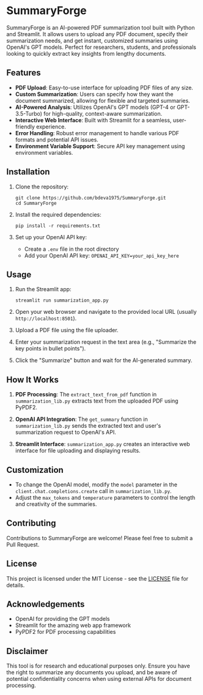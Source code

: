 # SummaryForge

SummaryForge is an AI-powered PDF summarization tool built with Python and Streamlit. It allows users to upload any PDF document, specify their summarization needs, and get instant, customized summaries using OpenAI's GPT models. Perfect for researchers, students, and professionals looking to quickly extract key insights from lengthy documents.

## Features

- **PDF Upload**: Easy-to-use interface for uploading PDF files of any size.
- **Custom Summarization**: Users can specify how they want the document summarized, allowing for flexible and targeted summaries.
- **AI-Powered Analysis**: Utilizes OpenAI's GPT models (GPT-4 or GPT-3.5-Turbo) for high-quality, context-aware summarization.
- **Interactive Web Interface**: Built with Streamlit for a seamless, user-friendly experience.
- **Error Handling**: Robust error management to handle various PDF formats and potential API issues.
- **Environment Variable Support**: Secure API key management using environment variables.

## Installation

1. Clone the repository:
   ```
   git clone https://github.com/bdeva1975/SummaryForge.git
   cd SummaryForge
   ```

2. Install the required dependencies:
   ```
   pip install -r requirements.txt
   ```

3. Set up your OpenAI API key:
   - Create a `.env` file in the root directory
   - Add your OpenAI API key: `OPENAI_API_KEY=your_api_key_here`

## Usage

1. Run the Streamlit app:
   ```
   streamlit run summarization_app.py
   ```

2. Open your web browser and navigate to the provided local URL (usually `http://localhost:8501`).

3. Upload a PDF file using the file uploader.

4. Enter your summarization request in the text area (e.g., "Summarize the key points in bullet points").

5. Click the "Summarize" button and wait for the AI-generated summary.

## How It Works

1. **PDF Processing**: The `extract_text_from_pdf` function in `summarization_lib.py` extracts text from the uploaded PDF using PyPDF2.

2. **OpenAI API Integration**: The `get_summary` function in `summarization_lib.py` sends the extracted text and user's summarization request to OpenAI's API.

3. **Streamlit Interface**: `summarization_app.py` creates an interactive web interface for file uploading and displaying results.

## Customization

- To change the OpenAI model, modify the `model` parameter in the `client.chat.completions.create` call in `summarization_lib.py`.
- Adjust the `max_tokens` and `temperature` parameters to control the length and creativity of the summaries.

## Contributing

Contributions to SummaryForge are welcome! Please feel free to submit a Pull Request.

## License

This project is licensed under the MIT License - see the [LICENSE](LICENSE) file for details.

## Acknowledgements

- OpenAI for providing the GPT models
- Streamlit for the amazing web app framework
- PyPDF2 for PDF processing capabilities

## Disclaimer

This tool is for research and educational purposes only. Ensure you have the right to summarize any documents you upload, and be aware of potential confidentiality concerns when using external APIs for document processing.

